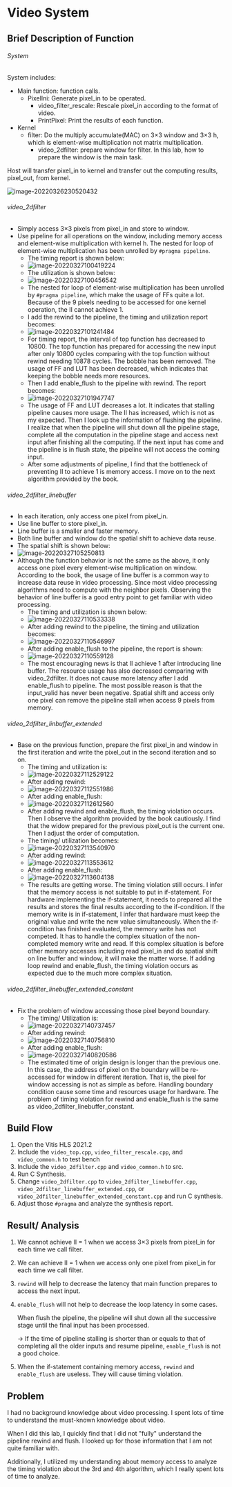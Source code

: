 # Video System

## Brief Description of Function

###### System

System includes:

 - Main function: function calls.
   	- PixelIni: Generate pixel_in to be operated.
      	- video_filter_rescale: Rescale pixel_in according to the format of video.
      	- PrintPixel: Print the results of each function.
 - Kernel
   	- filter: Do the multiply accumulate(MAC) on 3$\times$3 window and 3$\times$3 h, which is element-wise multiplication not matrix multiplication.
       - video_2dfilter: prepare window for filter. In this lab, how to prepare the window is the main task.

Host will transfer pixel_in to kernel and transfer out the computing results, pixel_out, from kernel.

![image-20220326230520432](./image-20220326230520432.png)

###### video_2dfilter

- Simply access 3$\times$3 pixels from pixel_in and store to window.
- Use pipeline for all operations on the window, including memory access and element-wise multiplication with kernel h. The nested for loop of element-wise multiplication has been unrolled by ```#pragma pipeline```. 
  - The timing report is shown below:
  - ![image-20220327100419224](./image-20220327100419224.png)
  - The utilization is shown below:
  - ![image-20220327100456542](./image-20220327100456542.png)
  - The nested for loop of element-wise multiplication has been unrolled by ```#pragma pipeline```, which make the usage of FFs quite a lot. Because of the 9 pixels needing to be accessed for one kernel operation, the II cannot achieve 1.
  - I add the rewind to the pipeline, the timing and utilization report becomes:
  - ![image-20220327101241484](./image-20220327101241484.png)
  - For timing report, the interval of top function has decreased to 10800. The top function has prepared for accessing the new input after only 10800 cycles comparing with the top function without rewind needing 10878 cycles. The bobble has been removed. The usage of FF and LUT has been decreased, which indicates that keeping the bobble needs more resources.
  - Then I add enable_flush to the pipeline with rewind. The report becomes:
  - ![image-20220327101947747](./image-20220327101947747.png)
  - The usage of FF and LUT decreases a lot. It indicates that stalling pipeline causes more usage. The II has increased, which is not as my expected. Then I look up the information of flushing the pipeline. I realize that when the pipeline will shut down all the pipeline stage, complete all the computation in the pipeline stage and access next input after finishing all the computing. If the next input has come and the pipeline is in flush state, the pipeline will not access the coming input.
  - After some adjustments of pipeline, I find that the bottleneck of preventing II to achieve 1 is memory access. I move on to the next algorithm provided by the book.

###### video_2dfilter_linebuffer

- In each iteration, only access one pixel from pixel_in.
- Use line buffer to store pixel_in.
- Line buffer is a smaller and faster memory.
- Both line buffer and window do the spatial shift to achieve data reuse.
- The spatial shift is shown below:
- ![image-20220327105250813](./image-20220327105250813.png)
- Although the function behavior is not the same as the above, it only access one pixel every element-wise multiplication on window. According to the book, the usage of line buffer is a common way to increase data reuse in video processing. Since most video processing algorithms need to compute with the neighbor pixels. Observing the behavior of line buffer is a good entry point to get familiar with video processing.
  - The timing and utilization is shown below:
  - ![image-20220327110533338](./image-20220327110533338.png)
  - After adding rewind to the pipeline, the timing and utilization becomes:
  - ![image-20220327110546997](./image-20220327110546997.png)
  - After adding enable_flush to the pipeline, the report is shown:
  - ![image-20220327110559128](./image-20220327110559128.png)
  - The most encouraging news is that II achieve 1 after introducing line buffer. The resource usage has also decreased comparing with video_2dfilter. It does not cause more  latency after I add enable_flush to pipeline. The most possible reason is that the input_valid has never been negative. Spatial shift and access only one pixel can remove the pipeline stall when access 9 pixels from memory.

###### video_2dfilter_linbuffer_extended

- Base on the previous function, prepare the first pixel_in and window in the first iteration and write the pixel_out in the second iteration and so on.
  - The timing and utilization is:
  - ![image-20220327112529122](./image-20220327112529122.png)
  - After adding rewind:
  - ![image-20220327112551986](./image-20220327112551986.png)
  - After adding enable_flush:
  - ![image-20220327112612560](./image-20220327112612560.png)
  - After adding rewind and enable_flush, the timing violation occurs. Then I observe the algorithm provided by the book cautiously. I find that the widow prepared for the previous pixel_out is the current one. Then I adjust the order of computation.
  - The timing/ utilization becomes:
  - ![image-20220327113540970](./image-20220327113540970.png)
  - After adding rewind:
  - ![image-20220327113553612](./image-20220327113553612.png)
  - After adding enable_flush:
  - ![image-20220327113604138](./image-20220327113604138.png)
  - The results are getting worse. The timing violation still occurs. I infer that the memory access is not suitable to put in if-statement. For hardware implementing the if-statement, it needs to prepared all the results and stores the final results according to the if-condition. If the  memory write is in if-statement, I infer that hardware must keep the original value and write the new value simultaneously. When the if-condition has finished evaluated, the memory write has not competed. It has to handle the complex situation of the non-completed memory write and read. If this complex situation is before other memory accesses including read pixel_in and do spatial shift on line buffer and window, it will make the matter worse. If adding loop rewind and enable_flush, the timing violation occurs as expected due to the much more complex situation.

###### video_2dfilter_linebuffer_extended_constant

- Fix the problem of window accessing those pixel beyond boundary.
  - The timing/ Utilization is:
  - ![image-20220327140737457](./image-20220327140737457.png)
  - After adding rewind:
  - ![image-20220327140756810](./image-20220327140756810.png)
  - After adding enable_flush:
  - ![image-20220327140820586](./image-20220327140820586.png)
  - The estimated time of origin design is longer than the previous one. In this case, the address of pixel on the boundary will be re-accessed for window in different iteration. That is, the pixel for window accessing is not as simple as before. Handling boundary condition cause some time and resources usage for hardware. The problem of timing violation for rewind and enable_flush is the same as video_2dfilter_linebuffer_constant.

## Build Flow

1. Open the Vitis HLS 2021.2
2. Include the ```video_top.cpp```, ```video_filter_rescale.cpp```, and ```video_common.h``` to test bench
3. Include the ```video_2dfilter.cpp``` and ```video_common.h``` to src.
4. Run C Synthesis.
5. Change ```video_2dfilter.cpp``` to ```video_2dfilter_linebuffer.cpp```, ```video_2dfilter_linebuffer_extended.cpp```, or ```video_2dfilter_linebuffer_extended_constant.cpp```  and run C synthesis.
6. Adjust those ```#pragma``` and analyze the synthesis report. 

## Result/ Analysis

1. We cannot achieve II = 1 when we access  3$\times$3 pixels from pixel_in for each time we call filter.

2. We can achieve II = 1 when we access only one pixel from pixel_in for each time we call filter.

3. ```rewind``` will help to decrease the latency that main function prepares to access the next input.

4. ```enable_flush``` will not help to decrease the loop latency in some cases.

   When flush the pipeline, the pipeline will shut down all the successive stage until the final input has been processed.

   $\to$ If the time of pipeline stalling is shorter than or equals to that of completing all the older inputs and resume pipeline, ```enable_flush``` is not a good choice.

5. When the if-statement containing memory access, ```rewind``` and ```enable_flush``` are useless. They will cause timing violation.

## Problem

I had no background knowledge about video processing. I spent lots of time to understand the must-known knowledge about video.

When I did this lab, I quickly find that I did not "fully" understand the pipeline rewind and flush. I looked up for those information that I am not quite familiar with.

Additionally, I utilized my understanding about memory access to analyze the timing violation about the 3rd and 4th algorithm, which I really spent lots of time to analyze.